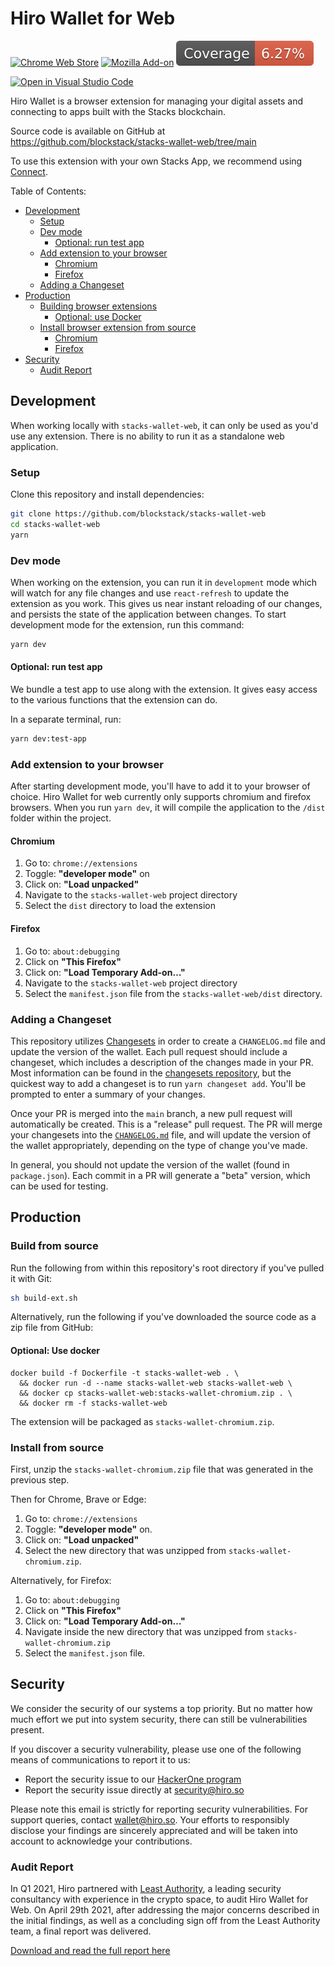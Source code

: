 # Hiro Wallet for Web

[![Chrome Web Store](https://img.shields.io/chrome-web-store/stars/ldinpeekobnhjjdofggfgjlcehhmanlj?label=Chrome%20Web%20Store)](https://chrome.google.com/webstore/detail/stacks-wallet/ldinpeekobnhjjdofggfgjlcehhmanlj)
[![Mozilla Add-on](https://img.shields.io/amo/stars/stacks-wallet?label=Firefox%20Add-on)](https://addons.mozilla.org/en-US/firefox/addon/stacks-wallet/)
[![coverage](https://raw.githubusercontent.com/blockstack/stacks-wallet-web/gh-pages/badge.svg)](https://blockstack.github.io/stacks-wallet-web/)

[![Open in Visual Studio Code](https://open.vscode.dev/badges/open-in-vscode.svg)](https://open.vscode.dev/blockstack/stacks-wallet-web)

Hiro Wallet is a browser extension for managing your digital assets and connecting to apps built with the Stacks blockchain.

Source code is available on GitHub at https://github.com/blockstack/stacks-wallet-web/tree/main

To use this extension with your own Stacks App, we recommend using [Connect](https://github.com/blockstack/connect).

Table of Contents:

<!-- TOC depthFrom:2 -->

- [Development](#development)
  - [Setup](#setup)
  - [Dev mode](#dev-mode)
    - [Optional: run test app](#optional-run-test-app)
  - [Add extension to your browser](#add-extension-to-your-browser)
    - [Chromium](#chromium)
    - [Firefox](#firefox)
  - [Adding a Changeset](#adding-a-changeset)
- [Production](#production)
  - [Building browser extensions](#building-browser-extensions)
    - [Optional: use Docker](#optional-use-docker)
  - [Install browser extension from source](#install-browser-extension-from-source)
    - [Chromium](#chromium-1)
    - [Firefox](#firefox-1)
- [Security](#security)
  - [Audit Report](#audit-report)

<!-- /TOC -->

## Development

When working locally with `stacks-wallet-web`, it can only be used as you'd use any extension. There is no ability to
run it as a standalone web application.

### Setup

Clone this repository and install dependencies:

```bash
git clone https://github.com/blockstack/stacks-wallet-web
cd stacks-wallet-web
yarn
```

### Dev mode

When working on the extension, you can run it in `development` mode which will watch for any file changes and
use `react-refresh` to update the extension as you work. This gives us near instant reloading of our changes, and
persists the state of the application between changes. To start development mode for the extension, run this command:

```bash
yarn dev
```

#### Optional: run test app

We bundle a test app to use along with the extension. It gives easy access to the various functions that the extension
can do.

In a separate terminal, run:

```bash
yarn dev:test-app
```

### Add extension to your browser

After starting development mode, you'll have to add it to your browser of choice. Hiro Wallet for web currently only
supports chromium and firefox browsers. When you run `yarn dev`, it will compile the application to the `/dist` folder
within the project.

#### Chromium

1. Go to: `chrome://extensions`
2. Toggle: **"developer mode"** on
3. Click on: **"Load unpacked"**
4. Navigate to the `stacks-wallet-web` project directory
5. Select the `dist` directory to load the extension

#### Firefox

1. Go to: `about:debugging`
2. Click on **"This Firefox"**
3. Click on: **"Load Temporary Add-on…"**
4. Navigate to the `stacks-wallet-web` project directory
5. Select the `manifest.json` file from the `stacks-wallet-web/dist` directory.

### Adding a Changeset

This repository utilizes [Changesets](https://github.com/atlassian/changesets) in order to create a `CHANGELOG.md` file and update the version of the wallet. Each pull request should include a changeset, which includes a description of the changes made in your PR. Most information can be found in the [changesets repository](https://github.com/atlassian/changesets), but the quickest way to add a changeset is to run `yarn changeset add`. You'll be prompted to enter a summary of your changes.

Once your PR is merged into the `main` branch, a new pull request will automatically be created. This is a "release" pull request. The PR will merge your changesets into the [`CHANGELOG.md`](https://github.com/blockstack/ux/blob/main/CHANGELOG.md) file, and will update the version of the wallet appropriately, depending on the type of change you've made.

In general, you should not update the version of the wallet (found in `package.json`). Each commit in a PR will generate a "beta" version, which can be used for testing.

## Production

### Build from source

Run the following from within this repository's root directory if you've pulled it with Git:

```bash
sh build-ext.sh
```

Alternatively, run the following if you've downloaded the source code as a zip file from GitHub:

#### Optional: Use docker

```
docker build -f Dockerfile -t stacks-wallet-web . \
  && docker run -d --name stacks-wallet-web stacks-wallet-web \
  && docker cp stacks-wallet-web:stacks-wallet-chromium.zip . \
  && docker rm -f stacks-wallet-web
```

The extension will be packaged as `stacks-wallet-chromium.zip`.

### Install from source

First, unzip the `stacks-wallet-chromium.zip` file that was generated in the previous step.

Then for Chrome, Brave or Edge:

1. Go to: `chrome://extensions`
2. Toggle: **"developer mode"** on.
3. Click on: **"Load unpacked"**
4. Select the new directory that was unzipped from `stacks-wallet-chromium.zip`.

Alternatively, for Firefox:

1. Go to: `about:debugging`
2. Click on **"This Firefox"**
3. Click on: **"Load Temporary Add-on…"**
4. Navigate inside the new directory that was unzipped from `stacks-wallet-chromium.zip`
5. Select the `manifest.json` file.

## Security

We consider the security of our systems a top priority. But no matter how much effort we put into system security, there can still be vulnerabilities present.

If you discover a security vulnerability, please use one of the following means of communications to report it to us:

- Report the security issue to our [HackerOne program](https://hackerone.com/hiro)
- Report the security issue directly at [security@hiro.so](mailto:security@hiro.so)

Please note this email is strictly for reporting security vulnerabilities. For support queries, contact [wallet@hiro.so](mailto:wallet@hiro.so). Your efforts to responsibly disclose your findings are sincerely appreciated and will be taken into account to acknowledge your contributions.

### Audit Report

In Q1 2021, Hiro partnered with [Least Authority](https://leastauthority.com/), a leading security consultancy with experience in the crypto space, to audit Hiro Wallet for Web. On April 29th 2021, after addressing the major concerns described in the initial findings, as well as a concluding sign off from the Least Authority team, a final report was delivered.

[Download and read the full report here](https://github.com/blockstack/stacks-wallet-web/blob/main/public/docs/least-authority-security-audit-report.pdf)
